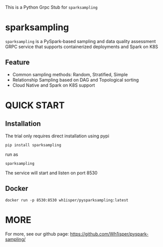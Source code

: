 This is a Python Grpc Stub for ``sparksampling``

# sparksampling
`sparksampling` is a PySpark-based sampling and data quality assessment GRPC service that supports containerized deployments and Spark on K8S


## Feature

- Common sampling methods: Random, Stratified, Simple
- Relationship Sampling based on DAG and Topological sorting
- Cloud Native and Spark on K8S support


# QUICK START

## Installation

The trial only requires direct installation using pypi

``pip install sparksampling``

run as

``sparksampling``

The service will start and listen on port 8530

## Docker

``docker run -p 8530:8530 wh1isper/pysparksampling:latest``

# MORE

For more, see our github page: https://github.com/Wh1isper/pyspark-sampling/
